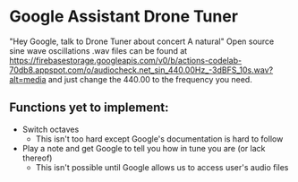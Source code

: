 # Google Assistant Drone Tuner 
"Hey Google, talk to Drone Tuner about concert A natural"
Open source sine wave oscillations .wav files can be found at https://firebasestorage.googleapis.com/v0/b/actions-codelab-70db8.appspot.com/o/audiocheck.net_sin_440.00Hz_-3dBFS_10s.wav?alt=media and just change the 440.00 to the frequency you need.

## Functions yet to implement:
- Switch octaves 
  - This isn't too hard except Google's documentation is hard to follow
- Play a note and get Google to tell you how in tune you are (or lack thereof)
  - This isn't possible until Google allows us to access user's audio files
